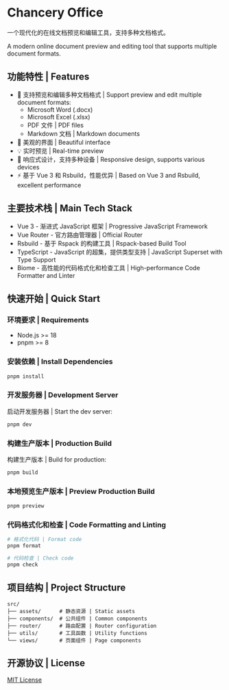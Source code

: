 # Chancery Office

一个现代化的在线文档预览和编辑工具，支持多种文档格式。

A modern online document preview and editing tool that supports multiple document formats.

## 功能特性 | Features

- 📝 支持预览和编辑多种文档格式 | Support preview and edit multiple document formats:
  - Microsoft Word (.docx)
  - Microsoft Excel (.xlsx)
  - PDF 文件 | PDF files
  - Markdown 文档 | Markdown documents
- 🎨 美观的界面 | Beautiful interface
- 💡 实时预览 | Real-time preview
- 📱 响应式设计，支持多种设备 | Responsive design, supports various devices
- ⚡️ 基于 Vue 3 和 Rsbuild，性能优异 | Based on Vue 3 and Rsbuild, excellent performance

## 主要技术栈 | Main Tech Stack

- Vue 3 - 渐进式 JavaScript 框架 | Progressive JavaScript Framework
- Vue Router - 官方路由管理器 | Official Router
- Rsbuild - 基于 Rspack 的构建工具 | Rspack-based Build Tool
- TypeScript - JavaScript 的超集，提供类型支持 | JavaScript Superset with Type Support
- Biome - 高性能的代码格式化和检查工具 | High-performance Code Formatter and Linter

## 快速开始 | Quick Start

### 环境要求 | Requirements

- Node.js >= 18
- pnpm >= 8

### 安装依赖 | Install Dependencies

```bash
pnpm install
```

### 开发服务器 | Development Server

启动开发服务器 | Start the dev server:

```bash
pnpm dev
```

### 构建生产版本 | Production Build

构建生产版本 | Build for production:

```bash
pnpm build
```

### 本地预览生产版本 | Preview Production Build

```bash
pnpm preview
```

### 代码格式化和检查 | Code Formatting and Linting

```bash
# 格式化代码 | Format code
pnpm format

# 代码检查 | Check code
pnpm check
```

## 项目结构 | Project Structure

```
src/
├── assets/      # 静态资源 | Static assets
├── components/  # 公共组件 | Common components
├── router/      # 路由配置 | Router configuration
├── utils/       # 工具函数 | Utility functions
└── views/       # 页面组件 | Page components
```

## 开源协议 | License

[MIT License](LICENSE)
